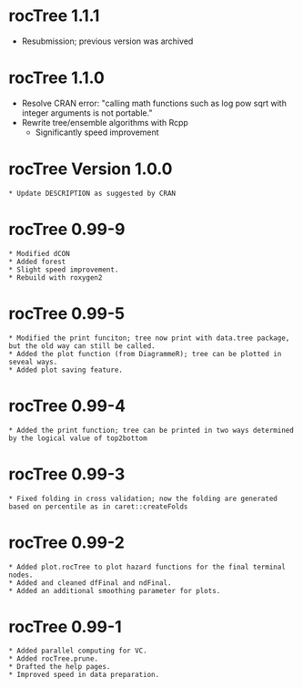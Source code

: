 # rocTree 1.1.1
  * Resubmission; previous version was archived 
# rocTree 1.1.0
  * Resolve CRAN error: "calling math functions such as log pow sqrt with integer arguments is not portable."
  * Rewrite tree/ensemble algorithms with Rcpp
	* Significantly speed improvement

# rocTree Version 1.0.0
	* Update DESCRIPTION as suggested by CRAN

# rocTree 0.99-9
	* Modified dCON
	* Added forest
	* Slight speed improvement.
	* Rebuild with roxygen2

# rocTree 0.99-5
	* Modified the print funciton; tree now print with data.tree package, but the old way can still be called.
	* Added the plot function (from DiagrammeR); tree can be plotted in seveal ways.
	* Added plot saving feature.

# rocTree 0.99-4
	* Added the print function; tree can be printed in two ways determined by the logical value of top2bottom

# rocTree 0.99-3
	* Fixed folding in cross validation; now the folding are generated based on percentile as in caret::createFolds

# rocTree 0.99-2
	* Added plot.rocTree to plot hazard functions for the final terminal nodes.
	* Added and cleaned dfFinal and ndFinal.
	* Added an additional smoothing parameter for plots.

# rocTree 0.99-1
	* Added parallel computing for VC.
	* Added rocTree.prune.
	* Drafted the help pages.
	* Improved speed in data preparation.
